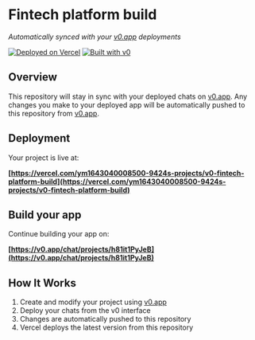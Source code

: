 # Fintech platform build

*Automatically synced with your [v0.app](https://v0.app) deployments*

[![Deployed on Vercel](https://img.shields.io/badge/Deployed%20on-Vercel-black?style=for-the-badge&logo=vercel)](https://vercel.com/ym1643040008500-9424s-projects/v0-fintech-platform-build)
[![Built with v0](https://img.shields.io/badge/Built%20with-v0.app-black?style=for-the-badge)](https://v0.app/chat/projects/h81it1PyJeB)

## Overview

This repository will stay in sync with your deployed chats on [v0.app](https://v0.app).
Any changes you make to your deployed app will be automatically pushed to this repository from [v0.app](https://v0.app).

## Deployment

Your project is live at:

**[https://vercel.com/ym1643040008500-9424s-projects/v0-fintech-platform-build](https://vercel.com/ym1643040008500-9424s-projects/v0-fintech-platform-build)**

## Build your app

Continue building your app on:

**[https://v0.app/chat/projects/h81it1PyJeB](https://v0.app/chat/projects/h81it1PyJeB)**

## How It Works

1. Create and modify your project using [v0.app](https://v0.app)
2. Deploy your chats from the v0 interface
3. Changes are automatically pushed to this repository
4. Vercel deploys the latest version from this repository
